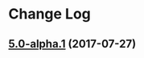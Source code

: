 # Change Log

## [5.0-alpha.1](https://github.com/SemanticWebBuilder/SWBPDocumenter/tree/5.0-alpha.1) (2017-07-27)
